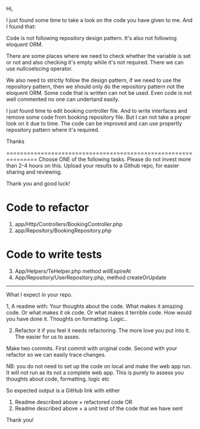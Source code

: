 Hi,

I just found some time to take a look on the code you have given to me.
And I found that:

Code is not following repository design pattern. It's also not following eloquent ORM.

There are some places where we need to check whether the variable is set or not and also checking it's empty while it's not required.
There we can use nullcoelscing operator.

We also need to strictly follow the design pattern, if we need to use the repository pattern, then we should only do the repository pattern not the eloquent ORM.
Some code that is written can not be used. Even code is not well commented no one can undertand easily.

I just found time to edit booking controller file. And to write interfaces and remove some code from booking repository file. But I can not take a proper look on it due to time.
The code can be improved and can use propertly repository pattern where it's required.

Thanks









===============================================================
Choose ONE of the following tasks.
Please do not invest more than 2-4 hours on this.
Upload your results to a Github repo, for easier sharing and reviewing.

Thank you and good luck!



Code to refactor
=================
1) app/Http/Controllers/BookingController.php
2) app/Repository/BookingRepository.php

Code to write tests
=====================
3) App/Helpers/TeHelper.php method willExpireAt
4) App/Repository/UserRepository.php, method createOrUpdate


----------------------------

What I expect in your repo.

1, A readme with:   Your thoughts about the code. What makes it amazing code. Or what makes it ok code. Or what makes it terrible code. How would you have done it. Thoughts on formatting. Logic.. 

2.  Refactor it if you feel it needs refactoring. The more love you put into it. The easier for us to asses.  

Make two commits. First commit with original code. Second with your refactor so we can easily trace changes. 

NB: you do not need to set up the code on local and make the web app run. It will not run as its not a complete web app. This is purely to assess you thoughts about code, formatting, logic etc


So expected output is a GitHub link with either

1. Readme described above + refactored code 
OR
2. Readme described above + a unit test of the code that we have sent

Thank you!



